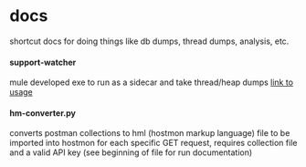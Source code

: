 # docs
shortcut docs for doing things like db dumps, thread dumps, analysis, etc.

#### support-watcher 
mule developed exe to run as a sidecar and take thread/heap dumps [link to usage](https://help.mulesoft.com/s/article/MuleSoft-Recommended-Support-Process)

#### hm-converter.py 
converts postman collections to hml (hostmon markup language) file to be imported into hostmon for each specific GET request, requires collection file and a valid API key (see beginning of file for run documentation)
